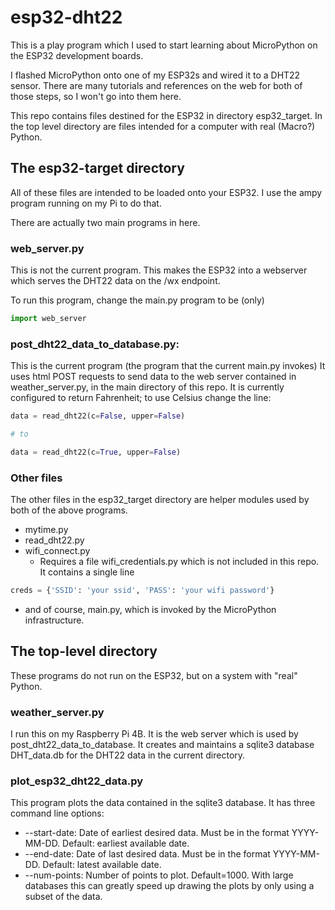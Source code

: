 # esp32-dht22
This is a play program which I used to start learning about MicroPython on the
ESP32 development boards.

I flashed MicroPython onto one of my ESP32s and wired it to a DHT22 sensor. 
There are many tutorials and references on the web for both of those steps, 
so I won't go into them here.

This repo contains files destined for the ESP32 in directory esp32_target.
In the top level directory are files intended for
a computer with real (Macro?) Python.

## The esp32-target directory
All of these files are intended to be loaded onto your ESP32.  I use the ampy 
program running on my Pi to do that.

There are actually two main programs in here.
### web_server.py
This is not the current program.  This makes the ESP32 into a webserver which
serves the DHT22 data on the /wx endpoint. 

To run this program, change the main.py program to be (only)
```python
import web_server
```
  
### post_dht22_data_to_database.py:
This is the current program (the program that the current main.py invokes) 
It uses html POST requests to send data to the 
web server contained in weather_server.py, in the main directory of this 
repo.  It is currently configured to return Fahrenheit; to use Celsius
change the line:
```python
data = read_dht22(c=False, upper=False)

# to

data = read_dht22(c=True, upper=False)
```

### Other files
The other files in the esp32_target directory are helper modules used by
both of the above programs.
* mytime.py
* read_dht22.py
* wifi_connect.py
  * Requires a file wifi_credentials.py which is not included in this repo.
  It contains a single line
```python
creds = {'SSID': 'your ssid', 'PASS': 'your wifi password'}
```
* and of course, main.py, which is invoked by the MicroPython infrastructure.

## The top-level directory
These programs do not run on the ESP32, but on a system with "real" Python.

### weather_server.py
I run this on my Raspberry Pi 4B. It is the web server which is used by
post_dht22_data_to_database.  It creates and maintains a sqlite3 database
DHT_data.db for the DHT22 data in the current directory.

### plot_esp32_dht22_data.py
This program plots the data contained in the sqlite3 database.
It has three command line options:
* --start-date: Date of earliest desired data. Must be in the format 
YYYY-MM-DD. Default: earliest available date.
* --end-date: Date of last desired data. Must be in the format YYYY-MM-DD.
Default: latest available date.
* --num-points: Number of points to plot. Default=1000. With large databases
this can greatly speed up drawing the plots by only using a subset of the 
data.

